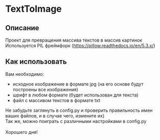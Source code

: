 # TextToImage #
## Описание ##
Проект для превращения массива текстов в массив картинок
Используется PIL фреймфорк (https://pillow.readthedocs.io/en/5.3.x/)

## Как использовать ##
Вам необходимо:
 - исходное изображение в формате jpg (на его основе будут построены все изображения)
 - шрифт в любом формате (будет использован для текста)
 - файл с массивом текстов в формате txt
 
Не забудьте заглянуть в config.py и проверить правильность имен ваших файлов, и в случае чего, измените их)
<br>
Так же, можно поиграть с различными настройками в config.py
<br><br>
Хорошего дня!
